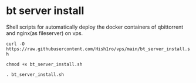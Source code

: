 # bt server install

Shell scripts for automatically deploy the docker containers of qbittorrent and nginx(as fileserver) on vps.

`curl -O https://raw.githubusercontent.com/Hish1ro/vps/main/bt_server_install.sh`

`chmod +x bt_server_install.sh`

`. bt_server_install.sh`

